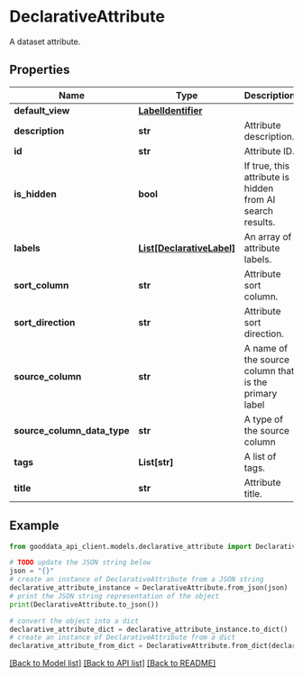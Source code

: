 # DeclarativeAttribute

A dataset attribute.

## Properties

Name | Type | Description | Notes
------------ | ------------- | ------------- | -------------
**default_view** | [**LabelIdentifier**](LabelIdentifier.md) |  | [optional] 
**description** | **str** | Attribute description. | [optional] 
**id** | **str** | Attribute ID. | 
**is_hidden** | **bool** | If true, this attribute is hidden from AI search results. | [optional] 
**labels** | [**List[DeclarativeLabel]**](DeclarativeLabel.md) | An array of attribute labels. | 
**sort_column** | **str** | Attribute sort column. | [optional] 
**sort_direction** | **str** | Attribute sort direction. | [optional] 
**source_column** | **str** | A name of the source column that is the primary label | 
**source_column_data_type** | **str** | A type of the source column | [optional] 
**tags** | **List[str]** | A list of tags. | [optional] 
**title** | **str** | Attribute title. | 

## Example

```python
from gooddata_api_client.models.declarative_attribute import DeclarativeAttribute

# TODO update the JSON string below
json = "{}"
# create an instance of DeclarativeAttribute from a JSON string
declarative_attribute_instance = DeclarativeAttribute.from_json(json)
# print the JSON string representation of the object
print(DeclarativeAttribute.to_json())

# convert the object into a dict
declarative_attribute_dict = declarative_attribute_instance.to_dict()
# create an instance of DeclarativeAttribute from a dict
declarative_attribute_from_dict = DeclarativeAttribute.from_dict(declarative_attribute_dict)
```
[[Back to Model list]](../README.md#documentation-for-models) [[Back to API list]](../README.md#documentation-for-api-endpoints) [[Back to README]](../README.md)


